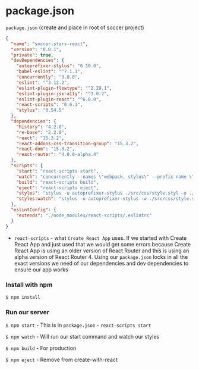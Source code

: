 # package.json

`package.json` (create and place in root of soccer project)

```json
{
  "name": "soccer-stars-react",
  "version": "0.0.1",
  "private": true,
  "devDependencies": {
    "autoprefixer-stylus": "0.10.0",
    "babel-eslint": "^7.1.1",
    "concurrently": "3.0.0",
    "eslint": "^3.12.2",
    "eslint-plugin-flowtype": "^2.29.1",
    "eslint-plugin-jsx-a11y": "^3.0.2",
    "eslint-plugin-react": "^6.8.0",
    "react-scripts": "0.6.1",
    "stylus": "0.54.5"
  },
  "dependencies": {
    "history": "4.2.0",
    "re-base": "2.2.0",
    "react": "15.3.2",
    "react-addons-css-transition-group": "15.3.2",
    "react-dom": "15.3.2",
    "react-router": "4.0.0-alpha.4"
  },
  "scripts": {
    "start": "react-scripts start",
    "watch": "concurrently --names \"webpack, stylus\" --prefix name \"npm run start\" \"npm run styles:watch\"",
    "build": "react-scripts build",
    "eject": "react-scripts eject",
    "styles": "stylus -u autoprefixer-stylus ./src/css/style.styl -o ./src/css/style.css",
    "styles:watch": "stylus -u autoprefixer-stylus -w ./src/css/style.styl -o ./src/css/style.css"
  },
  "eslintConfig": {
    "extends": "./node_modules/react-scripts/.eslintrc"
  }
}
```

* `react-scripts` - what `Create React App` uses. If we started with Create React App and just used that we would get some errors because Create React App is using an older version of React Router and this is using an alpha version of React Router 4. Using our `package.json` locks in all the exact versions we need of our dependencies and dev dependencies to ensure our app works

### Install with npm
`$ npm install`

### Run our server
`$ npm start` - This is in `package.json` - `react-scripts start`

`$ npm watch` - Will run our start command and watch our styles

`$ npm build` - For production

`$ npm eject` - Remove from create-with-react
